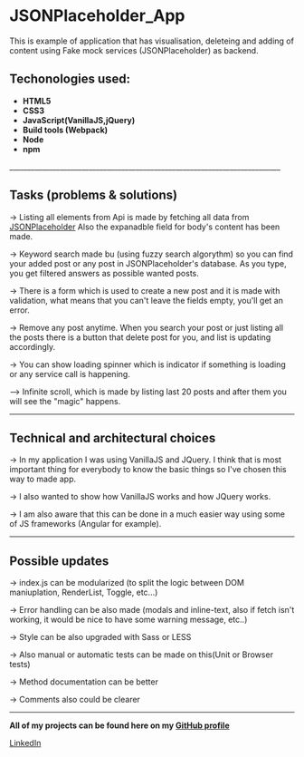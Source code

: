 # JSONPlaceholder_App

This is example of application that has visualisation, deleteing and adding of content using Fake mock services (JSONPlaceholder) as backend.

<h2>Techonologies used:</h2>

<b><ul>
<li>HTML5</li>
<li>CSS3</li>
<li>JavaScript(VanillaJS,jQuery)</li>
<li>Build tools (Webpack)</li>
<li>Node</li>
<li>npm</li></ul></b>
___________________________________________________________________________


<h2>Tasks (problems & solutions)</h2>


-> Listing all elements from Api is made by fetching all data from <a href="http://jsonplaceholder.typicode.com/">JSONPlaceholder</a>
Also the expanadble field for body's content has been made.

-> Keyword search made bu (using fuzzy search algorythm) so you can find your added post or any post in JSONPlaceholder's database.
As you type, you get filtered answers as possible wanted posts.

-> There is a form which is used to create a new post and it is made with validation, what means that you can't leave the fields empty, you'll get an error.

-> Remove any post anytime. When you search your post or just listing all the posts there is a button that delete post for you, and list is updating accordingly.

-> You can show loading spinner which is indicator if something is loading or any service call is happening.

--> Infinite scroll, which is made by listing last 20 posts and after them you will see the "magic" happens.

___________________________________________________________________________

<h2>Technical and architectural choices</h2>

-> In my application I was using VanillaJS and JQuery. I think that is most important thing for everybody to know the basic things so I've chosen this way to made app.

-> I also wanted to show how VanillaJS works and how JQuery works.

-> I am also aware that this can be done in a much easier way using some of JS frameworks (Angular for example).

___________________________________________________________________________


<h2>Possible updates</h2>

-> index.js can be modularized (to split the logic between DOM maniuplation, RenderList, Toggle, etc...)

-> Error handling can be also made (modals and inline-text, also if fetch isn't working, it would be nice to have some warning message, etc..)

-> Style can be also upgraded with Sass or LESS

-> Also manual or automatic tests can be made on this(Unit or Browser tests)

-> Method documentation can be better

-> Comments also could be clearer
___________________________________________________________________________


<b>All of my projects can be found here on my <a href="https://github.com/crypt096?tab=repositories">GitHub profile</a></b>

<a href="https://www.linkedin.com/in/acvjetan/">LinkedIn</a>





